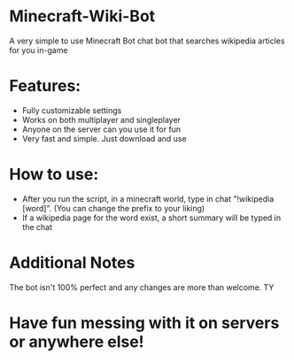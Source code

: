 # Minecraft-Wiki-Bot
A  very simple to use Minecraft Bot chat bot that searches wikipedia articles for you in-game

# Features:
- Fully customizable settings
- Works on both multiplayer and singleplayer
- Anyone on the server can you use it for fun
- Very fast and simple. Just download and use


# How to use:
- After you run the script, in a minecraft world, type in chat "!wikipedia [word]". (You can change the prefix to your liking)
- If a wikipedia page for the word exist, a short summary will be typed in the chat
  
  
# Additional Notes
The bot isn't 100% perfect and any changes are more than welcome. TY
  
  
# Have fun messing with it on servers or anywhere else!
